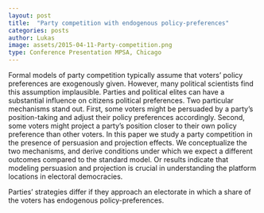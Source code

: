 ```yaml
---
layout: post
title:  "Party competition with endogenous policy-preferences"
categories: posts
author: Lukas
image: assets/2015-04-11-Party-competition.png
type: Conference Presentation MPSA, Chicago
---
```




Formal models of party competition typically assume that voters’ policy preferences are exogenously given. However, many political scientists find this assumption implausible. Parties and political elites can have a substantial influence on citizens political preferences. Two particular mechanisms stand out. First, some voters might be persuaded by a party’s position-taking and adjust their policy preferences accordingly. Second, some voters might project a party’s position closer to their own policy preference than other voters. In this paper we study a party competition in the presence of persuasion and projection effects. We conceptualize the two mechanisms, and derive conditions under which we expect a different outcomes compared to the standard model. Or results indicate that modeling persuasion and projection is crucial in understanding the platform locations in electoral democracies. 





Parties’ strategies differ if they approach an electorate in which a share of the voters has endogenous policy-preferences.

